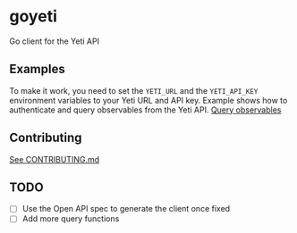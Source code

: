 # goyeti

Go client for the Yeti API

## Examples

To make it work, you need to set the `YETI_URL` and the `YETI_API_KEY` environment variables to your Yeti URL and API key.
Example shows how to authenticate and query observables from the Yeti API.
[Query observables](./examples/observable_test.go)

## Contributing

[See CONTRIBUTING.md](./CONTRIBUTING.md)

## TODO

- [ ] Use the Open API spec to generate the client once fixed
- [ ] Add more query functions
